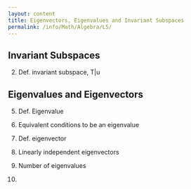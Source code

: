 ```yaml
---
layout: content
title: Eigenvectors, Eigenvalues and Invariant Subspaces
permalink: /info/Math/Algebra/L5/
---
```

## Invariant Subspaces
2) Def. invariant subspace, T|u

## Eigenvalues and Eigenvectors
5) Def. Eigenvalue
6) Equivalent conditions to be an eigenvalue
7) Def. eigenvector

10) Linearly independent eigenvectors
11) Number of eigenvalues

12) 




